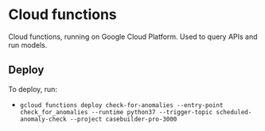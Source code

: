 # Cloud functions
Cloud functions, running on Google Cloud Platform. Used to query APIs and run models.

## Deploy
To deploy, run:
- `gcloud functions deploy check-for-anomalies --entry-point check_for_anomalies --runtime python37 --trigger-topic scheduled-anomaly-check --project casebuilder-pro-3000`